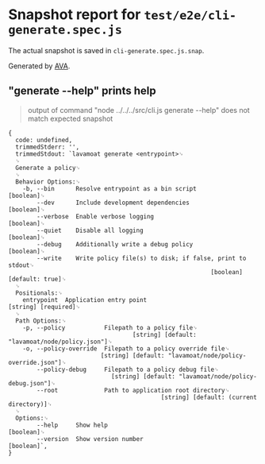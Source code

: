 # Snapshot report for `test/e2e/cli-generate.spec.js`

The actual snapshot is saved in `cli-generate.spec.js.snap`.

Generated by [AVA](https://avajs.dev).

## "generate --help" prints help

> output of command "node ../../../src/cli.js generate --help" does not match expected snapshot

    {
      code: undefined,
      trimmedStderr: '',
      trimmedStdout: `lavamoat generate <entrypoint>␊
      ␊
      Generate a policy␊
      ␊
      Behavior Options:␊
        -b, --bin      Resolve entrypoint as a bin script                    [boolean]␊
            --dev      Include development dependencies                      [boolean]␊
            --verbose  Enable verbose logging                                [boolean]␊
            --quiet    Disable all logging                                   [boolean]␊
            --debug    Additionally write a debug policy                     [boolean]␊
            --write    Write policy file(s) to disk; if false, print to stdout␊
                                                             [boolean] [default: true]␊
      ␊
      Positionals:␊
        entrypoint  Application entry point                        [string] [required]␊
      ␊
      Path Options:␊
        -p, --policy           Filepath to a policy file␊
                                       [string] [default: "lavamoat/node/policy.json"]␊
        -o, --policy-override  Filepath to a policy override file␊
                              [string] [default: "lavamoat/node/policy-override.json"]␊
            --policy-debug     Filepath to a policy debug file␊
                                 [string] [default: "lavamoat/node/policy-debug.json"]␊
            --root             Path to application root directory␊
                                               [string] [default: (current directory)]␊
      ␊
      Options:␊
            --help     Show help                                             [boolean]␊
            --version  Show version number                                   [boolean]`,
    }
